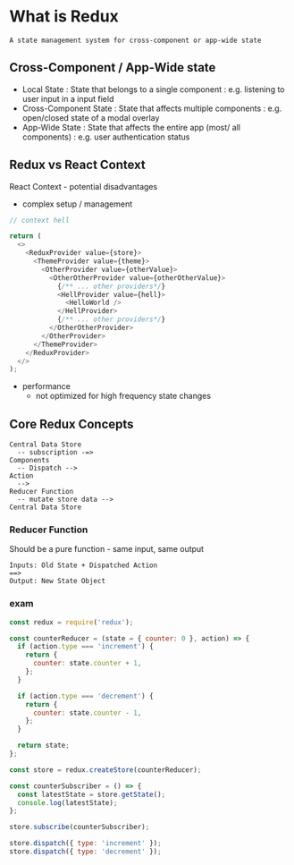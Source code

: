 # What is Redux

```
A state management system for cross-component or app-wide state
```

## Cross-Component / App-Wide state

- Local State
  : State that belongs to a single component
  : e.g. listening to user input in a input field
- Cross-Component State
  : State that affects multiple components
  : e.g. open/closed state of a modal overlay
- App-Wide State
  : State that affects the entire app (most/ all components)
  : e.g. user authentication status

## Redux vs React Context

React Context - potential disadvantages

- complex setup / management

```javascript
// context hell

return (
  <>
    <ReduxProvider value={store}>
      <ThemeProvider value={theme}>
        <OtherProvider value={otherValue}>
          <OtherOtherProvider value={otherOtherValue}>
            {/** ... other providers*/}
            <HellProvider value={hell}>
              <HelloWorld />
            </HellProvider>
            {/** ... other providers*/}
          </OtherOtherProvider>
        </OtherProvider>
      </ThemeProvider>
    </ReduxProvider>
  </>
);
```

- performance
  - not optimized for high frequency state changes

## Core Redux Concepts

```
Central Data Store
  -- subscription -=>
Components
  -- Dispatch -->
Action
  -->
Reducer Function
  -- mutate store data -->
Central Data Store
```

### Reducer Function

Should be a pure function - same input, same output

```
Inputs: Old State + Dispatched Action
==>
Output: New State Object
```

### exam

```javascript
const redux = require('redux');

const counterReducer = (state = { counter: 0 }, action) => {
  if (action.type === 'increment') {
    return {
      counter: state.counter + 1,
    };
  }

  if (action.type === 'decrement') {
    return {
      counter: state.counter - 1,
    };
  }

  return state;
};

const store = redux.createStore(counterReducer);

const counterSubscriber = () => {
  const latestState = store.getState();
  console.log(latestState);
};

store.subscribe(counterSubscriber);

store.dispatch({ type: 'increment' });
store.dispatch({ type: 'decrement' });
```
